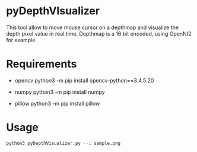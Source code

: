 # pyDepthVIsualizer
This tool allow to move mouse cursor on a depthmap and visualize the
depth pixel value in real time.
Depthmap is a 16 bit encoded, using OpenNI2 for example.

# Requirements

* opencv
python3 -m pip install opencv-python==3.4.5.20

* numpy 
python3 -m pip install numpy

* pillow
python3 -m pip install pillow

# Usage

```bash
python3 pyDepthVisualizer.py --i sample.png

``` 
